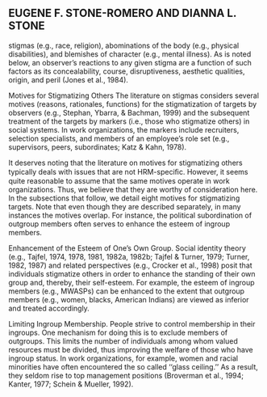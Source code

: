 ## EUGENE F. STONE-ROMERO AND DIANNA L. STONE

stigmas (e.g., race, religion), abominations of the body (e.g., physical disabilities), and blemishes of character (e.g., mental illness). As is noted below, an observer’s reactions to any given stigma are a function of such factors as its concealability, course, disruptiveness, aesthetic qualities, origin, and peril (Jones et al., 1984).

Motives for Stigmatizing Others The literature on stigmas considers several motives (reasons, rationales, functions) for the stigmatization of targets by observers (e.g., Stephan, Ybarra, & Bachman, 1999) and the subsequent treatment of the targets by markers (i.e., those who stigmatize others) in social systems. In work organizations, the markers include recruiters, selection specialists, and members of an employee’s role set (e.g., supervisors, peers, subordinates; Katz & Kahn, 1978).

It deserves noting that the literature on motives for stigmatizing others typically deals with issues that are not HRM-speciﬁc. However, it seems quite reasonable to assume that the same motives operate in work organizations. Thus, we believe that they are worthy of consideration here. In the subsections that follow, we detail eight motives for stigmatizing targets. Note that even though they are described separately, in many instances the motives overlap. For instance, the political subordination of outgroup members often serves to enhance the esteem of ingroup members.

Enhancement of the Esteem of One’s Own Group. Social identity theory (e.g., Tajfel, 1974, 1978, 1981, 1982a, 1982b; Tajfel & Turner, 1979; Turner, 1982, 1987) and related perspectives (e.g., Crocker et al., 1998) posit that individuals stigmatize others in order to enhance the standing of their own group and, thereby, their self-esteem. For example, the esteem of ingroup members (e.g., MWASPs) can be enhanced to the extent that outgroup members (e.g., women, blacks, American Indians) are viewed as inferior and treated accordingly.

Limiting Ingroup Membership. People strive to control membership in their ingroups. One mechanism for doing this is to exclude members of outgroups. This limits the number of individuals among whom valued resources must be divided, thus improving the welfare of those who have ingroup status. In work organizations, for example, women and racial minorities have often encountered the so called ‘‘glass ceiling.’’ As a result, they seldom rise to top management positions (Broverman et al., 1994; Kanter, 1977; Schein & Mueller, 1992).